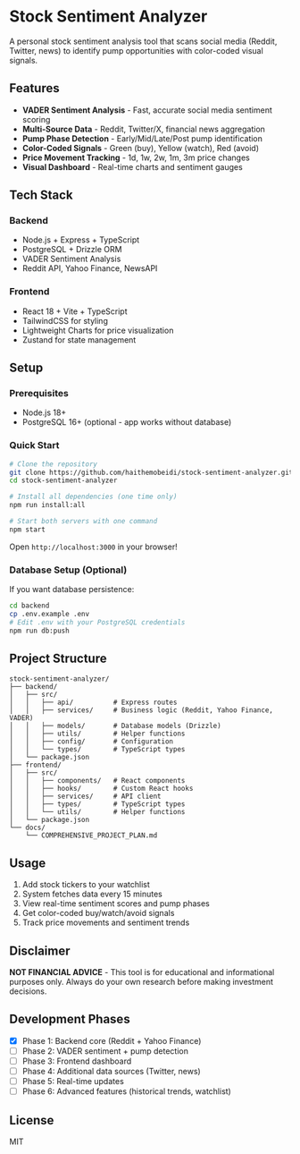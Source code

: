 # Stock Sentiment Analyzer

A personal stock sentiment analysis tool that scans social media (Reddit, Twitter, news) to identify pump opportunities with color-coded visual signals.

## Features

- **VADER Sentiment Analysis** - Fast, accurate social media sentiment scoring
- **Multi-Source Data** - Reddit, Twitter/X, financial news aggregation
- **Pump Phase Detection** - Early/Mid/Late/Post pump identification
- **Color-Coded Signals** - Green (buy), Yellow (watch), Red (avoid)
- **Price Movement Tracking** - 1d, 1w, 2w, 1m, 3m price changes
- **Visual Dashboard** - Real-time charts and sentiment gauges

## Tech Stack

### Backend
- Node.js + Express + TypeScript
- PostgreSQL + Drizzle ORM
- VADER Sentiment Analysis
- Reddit API, Yahoo Finance, NewsAPI

### Frontend
- React 18 + Vite + TypeScript
- TailwindCSS for styling
- Lightweight Charts for price visualization
- Zustand for state management

## Setup

### Prerequisites
- Node.js 18+
- PostgreSQL 16+ (optional - app works without database)

### Quick Start

```bash
# Clone the repository
git clone https://github.com/haithemobeidi/stock-sentiment-analyzer.git
cd stock-sentiment-analyzer

# Install all dependencies (one time only)
npm run install:all

# Start both servers with one command
npm start
```

Open `http://localhost:3000` in your browser!

### Database Setup (Optional)

If you want database persistence:

```bash
cd backend
cp .env.example .env
# Edit .env with your PostgreSQL credentials
npm run db:push
```

## Project Structure

```
stock-sentiment-analyzer/
├── backend/
│   ├── src/
│   │   ├── api/          # Express routes
│   │   ├── services/     # Business logic (Reddit, Yahoo Finance, VADER)
│   │   ├── models/       # Database models (Drizzle)
│   │   ├── utils/        # Helper functions
│   │   ├── config/       # Configuration
│   │   └── types/        # TypeScript types
│   └── package.json
├── frontend/
│   ├── src/
│   │   ├── components/   # React components
│   │   ├── hooks/        # Custom React hooks
│   │   ├── services/     # API client
│   │   ├── types/        # TypeScript types
│   │   └── utils/        # Helper functions
│   └── package.json
└── docs/
    └── COMPREHENSIVE_PROJECT_PLAN.md
```

## Usage

1. Add stock tickers to your watchlist
2. System fetches data every 15 minutes
3. View real-time sentiment scores and pump phases
4. Get color-coded buy/watch/avoid signals
5. Track price movements and sentiment trends

## Disclaimer

**NOT FINANCIAL ADVICE** - This tool is for educational and informational purposes only. Always do your own research before making investment decisions.

## Development Phases

- [x] Phase 1: Backend core (Reddit + Yahoo Finance)
- [ ] Phase 2: VADER sentiment + pump detection
- [ ] Phase 3: Frontend dashboard
- [ ] Phase 4: Additional data sources (Twitter, news)
- [ ] Phase 5: Real-time updates
- [ ] Phase 6: Advanced features (historical trends, watchlist)

## License

MIT
